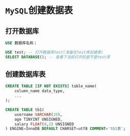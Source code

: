 # `MySQL`创建数据表

## 打开数据库

```sql
USE 数据库名称；
```

```sql
USE test; -- 打开数据库test(准备在test库创建表)
SELECT DATABASE(); -- 查看下当前打开的是不是test库
```

## 创建数据库表

```sql
CREATE TABLE [IF NOT EXISTS] table_name(
    column_name data_type,
    ...
);
```

```sql
CREATE TABLE tb1(
    username VARCHAR(20),
    age TINYINT UNSIGNED,
    salary FLOAT(8,2) UNSIGNED
) ENGINE=InnoDB DEFAULT CHARSET=utf8 COMMENT='tb1表';
```

